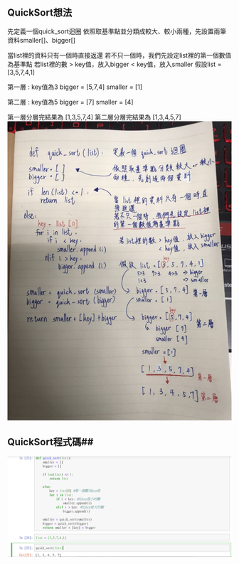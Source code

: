 ## QuickSort想法 ##
先定義一個quick_sort迴圈
依照取基準點並分類成較大、較小兩種，先設置兩筆資料smaller[]、bigger[]

當list裡的資料只有一個時直接返還
若不只一個時，我們先設定list裡的第一個數值為基準點
若list裡的數 > key值，放入bigger
            < key值，放入smaller
假設list = [3,5,7,4,1]

第一層 :
key值為3
bigger = [5,7,4]
smaller = [1]

第二層 : 
key值為5
bigger = [7]
smaller = [4]

第一層分層完結果為 [1,3,5,7,4]
第二層分層完結果為 [1,3,4,5,7]
![image](https://github.com/06170230/lulu/blob/master/image/quicksort.jpg)

## QuickSort程式碼##

![image](https://github.com/06170230/lulu/blob/master/image/quicksort%E7%A8%8B%E5%BC%8F%E7%A2%BC.PNG)
